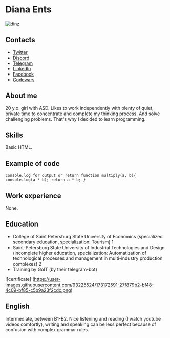 # Diana Ents
![dinz](https://user-images.githubusercontent.com/93225524/173172244-448eed06-f5e9-4f98-bd3d-848ec74a7edf.jpg)


## Contacts
* [Twitter](https://twitter.com/dinzinz)
* [Discord](https://discordapp.com/users/608689574348193831)
* [Telegram](https://t.me/dinzinz)
* [LinkedIn](https://linkedin.com/in/dinz)
* [Facebook](https://www.facebook.com/dinxinz)
* [Codewars](https://www.codewars.com/users/dinzinz)


## About me
20 y.o. girl with ASD. Likes to work independently with plenty of quiet, private time to concentrate and complete my thinking process. And solve challenging problems. That's why I decided to learn programming.


## Skills
Basic HTML. 


## Example of code
``
console.log for output or return
function multiply(a, b){
  console.log(a * b);
  return a * b;
}
``

## Work experience
None.
## Education
* College of Saint Petersburg State University of Economics (specialized secondary education, specialization: Tourism) 1
* Saint-Petersburg State University of Industrial Technologies and Design (incomplete higher education, specialization: Automatization of technological processes and management in multi-industry production complexes) 2
* Training by GoIT (by their telegram-bot)

![certificate] (https://user-images.githubusercontent.com/93225524/173172591-27f879b2-bf48-4c09-bf85-c5b9a23f2cdc.png)

## English
Intermediate, between B1-B2. Nice listening and reading (I watch youtube videos comfortly), writing and speaking can be less perfect because of confusion with complex grammar rules.

